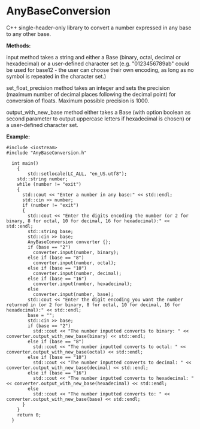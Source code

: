 # AnyBaseConversion
C++ single-header-only library to convert a number expressed in any base to any other base.


**Methods:**

  input method takes a string and either a Base (binary, octal, decimal or hexadecimal) or a user-defined character set (e.g. "0123456789ab" could be used for base12 - the user can choose their own encoding, as long as no symbol is repeated in the character set.)

  set_float_precision method takes an integer and sets the precision (maximum number of decimal places following the decimal point) for conversion of floats. Maximum possible precision is 1000.

  output_with_new_base method either takes a Base (with option boolean as second parameter to output uppercase letters if hexadecimal is chosen) or a user-defined character set.


**Example:**
```
#include <iostream>
#include "AnyBaseConversion.h"

  int main()
	{
		std::setlocale(LC_ALL, "en_US.utf8");
    std::string number;
    while (number != "exit")
    {
      std::cout << "Enter a number in any base:" << std::endl;
      std::cin >> number;
      if (number != "exit")
      {
        std::cout << "Enter the digits encoding the number (or 2 for binary, 8 for octal, 10 for decimal, 16 for hexadecimal):" << std::endl;
        std::string base;
        std::cin >> base;
        AnyBaseConversion converter {};
        if (base == "2")
          converter.input(number, binary);
        else if (base == "8")
          converter.input(number, octal);
        else if (base == "10")
          converter.input(number, decimal);
        else if (base == "16")
          converter.input(number, hexadecimal);
        else
          converter.input(number, base);
        std::cout << "Enter the digit encoding you want the number returned in (or 2 for binary, 8 for octal, 10 for decimal, 16 for hexadecimal):" << std::endl;
        base = "";
        std::cin >> base;
        if (base == "2")
          std::cout << "The number inputted converts to binary: " << converter.output_with_new_base(binary) << std::endl;
        else if (base == "8")
          std::cout << "The number inputted converts to octal: " << converter.output_with_new_base(octal) << std::endl;
        else if (base == "10")
          std::cout << "The number inputted converts to decimal: " << converter.output_with_new_base(decimal) << std::endl;
        else if (base == "16")
          std::cout << "The number inputted converts to hexadecimal: " << converter.output_with_new_base(hexadecimal) << std::endl;
        else
          std::cout << "The number inputted converts to: " << converter.output_with_new_base(base) << std::endl;
      }
    }
    return 0;
  }
```
